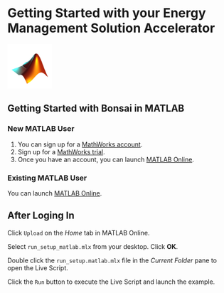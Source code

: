 # Getting Started with your Energy Management Solution Accelerator

<img src="mw.png" alt="MathWorks logo" width="100" height="100"/>

## Getting Started with Bonsai in MATLAB

### New MATLAB User

1. You can sign up for a <a href="https://www.mathworks.com/mwaccount/">MathWorks account</a>. 
2. Sign up for a <a href=" https://www.mathworks.com/campaigns/products/trials.html">MathWorks trial</a>. 
3. Once you have an account, you can launch <a href="http://matlab.mathworks.com/">MATLAB Online</a>. 

### Existing MATLAB User

You can launch <a href="http://matlab.mathworks.com/">MATLAB Online</a>. 

## After Loging In

Click `Upload` on the *Home* tab in MATLAB Online.

Select `run_setup_matlab.mlx` from your desktop. Click **OK**.

Double click the `run_setup.matlab.mlx` file in the *Current Folder* pane to open the Live Script.

Click the `Run` button to execute the Live Script and launch the example.